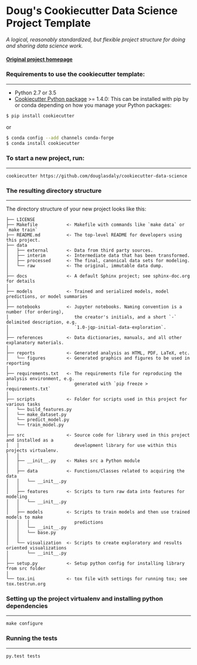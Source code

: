# Doug's Cookiecutter Data Science Project Template

_A logical, reasonably standardized, but flexible project structure for doing and sharing data science work._


#### [Original project homepage](http://drivendata.github.io/cookiecutter-data-science/)


### Requirements to use the cookiecutter template:
-----------
 - Python 2.7 or 3.5
 - [Cookiecutter Python package](http://cookiecutter.readthedocs.org/en/latest/installation.html) >= 1.4.0: This can be installed with pip by or conda depending on how you manage your Python packages:

``` bash
$ pip install cookiecutter
```

or

``` bash
$ conda config --add channels conda-forge
$ conda install cookiecutter
```


### To start a new project, run:
------------

    cookiecutter https://github.com/douglasdaly/cookiecutter-data-science



### The resulting directory structure
------------

The directory structure of your new project looks like this: 

```
├── LICENSE
├── Makefile           <- Makefile with commands like `make data` or `make train`
├── README.md          <- The top-level README for developers using this project.
├── data
│   ├── external       <- Data from third party sources.
│   ├── interim        <- Intermediate data that has been transformed.
│   ├── processed      <- The final, canonical data sets for modeling.
│   └── raw            <- The original, immutable data dump.
│
├── docs               <- A default Sphinx project; see sphinx-doc.org for details
│
├── models             <- Trained and serialized models, model predictions, or model summaries
│
├── notebooks          <- Jupyter notebooks. Naming convention is a number (for ordering),
│                         the creator's initials, and a short `-` delimited description, e.g.
│                         `1.0-jqp-initial-data-exploration`.
│
├── references         <- Data dictionaries, manuals, and all other explanatory materials.
│
├── reports            <- Generated analysis as HTML, PDF, LaTeX, etc.
│   └── figures        <- Generated graphics and figures to be used in reporting
│
├── requirements.txt   <- The requirements file for reproducing the analysis environment, e.g.
│                         generated with `pip freeze > requirements.txt`
│
├── scripts            <- Folder for scripts used in this project for various tasks
│   └── build_features.py
│   └── make_dataset.py
│   └── predict_model.py
│   └── train_model.py
│
├── src                <- Source code for library used in this project and installed as a
│   │                     development library for use within this projects virtualenv.
│   │
│   ├── __init__.py    <- Makes src a Python module
│   │
│   ├── data           <- Functions/Classes related to acquiring the data
│   │   └── __init__.py
│   │
│   ├── features       <- Scripts to turn raw data into features for modeling
│   │   └── __init__.py
│   │
│   ├── models         <- Scripts to train models and then use trained models to make
│   │   │                 predictions
│   │   └── __init__.py
│   │   └── base.py
│   │
│   └── visualization  <- Scripts to create exploratory and results oriented visualizations
│       └── __init__.py
│
├── setup.py           <- Setup python config for installing library from src folder
│
└── tox.ini            <- tox file with settings for running tox; see tox.testrun.org
```

### Setting up the project virtualenv and installing python dependencies
------------

    make configure


### Running the tests
------------

    py.test tests
